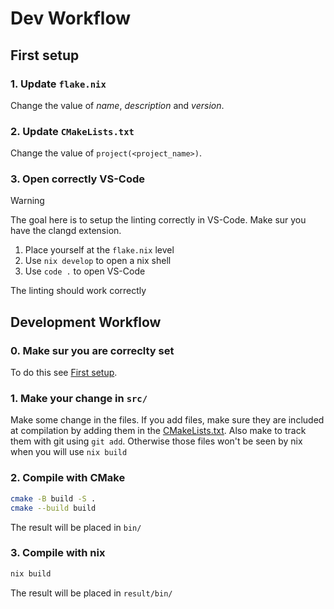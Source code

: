 # Dev Workflow

## First setup

### 1. Update `flake.nix`

Change the value of _name_, _description_ and _version_.

### 2. Update `CMakeLists.txt`

Change the value of `project(<project_name>)`. 

### 3. Open correctly VS-Code 

> [!WARNING]
> The goal here is to setup the linting correctly in VS-Code.
> Make sur you have the clangd extension. 

1. Place yourself at the `flake.nix` level
2. Use `nix develop` to open a nix shell
3. Use `code .` to open VS-Code

The linting should work correctly

## Development Workflow 

### 0. Make sur you are correclty set

To do this see [First setup](./DEV.md#first-setup).

### 1. Make your change in `src/` 

Make some change in the files.
If you add files, make sure they are included at compilation by adding them in the [CMakeLists.txt](./CMakeLists.txt).
Also make to track them with git using `git add`. Otherwise those files won't be seen by nix when you will use `nix build`

### 2. Compile with CMake

```bash
cmake -B build -S .
cmake --build build
```
The result will be placed in `bin/`

### 3. Compile with nix

```bash
nix build
```
The result will be placed in `result/bin/`